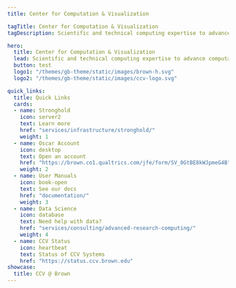 ```yaml
---
title: Center for Computation & Visualization

tagTitle: Center for Computation & Visualization
tagDescription: Scientific and technical computing expertise to advance computational research.

hero:
  title: Center for Computation & Visualization
  lead: Scientific and technical computing expertise to advance computational research
  button: test
  logo1: "/themes/gb-theme/static/images/brown-h.svg"
  logo2: "/themes/gb-theme/static/images/ccv-logo.svg"

quick_links:
  title: Quick Links
  cards:
  - name: Stronghold
    icon: server2
    text: Learn more
    href: "services/infrastructure/stronghold/"
    weight: 1
  - name: Oscar Account
    icon: desktop
    text: Open an account
    href: "https://brown.co1.qualtrics.com/jfe/form/SV_0GtBE8kWJpmeG4B"
    weight: 2
  - name: User Manuals
    icon: book-open
    text: See our docs
    href: "documentation/"
    weight: 3
  - name: Data Science
    icon: database
    text: Need help with data?
    href: "services/consulting/advanced-research-computing/"
    weight: 4
  - name: CCV Status
    icon: heartbeat
    text: Status of CCV Systems
    href: "https://status.ccv.brown.edu"
showcase:
  title: CCV @ Brown
---
```

